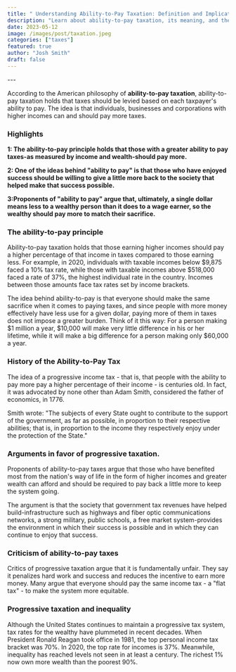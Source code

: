 ```yaml
---
title: " Understanding Ability-to-Pay Taxation: Definition and Implications"
description: "Learn about ability-to-pay taxation, its meaning, and the impact it has on taxpayers. Discover how it works and why it's important."
date: 2023-05-12
image: /images/post/taxation.jpeg
categories: ["taxes"]
featured: true
author: "Josh Smith"
draft: false
---
```

<link rel="canonical" href="https://taxmustache.com/posts/ability-to-pay-taxation" />
---

According to the American philosophy of **ability-to-pay taxation**, ability-to-pay taxation holds that taxes should be levied based on each taxpayer's ability to pay. The idea is that individuals, businesses and corporations with higher incomes can and should pay more taxes.

### **Highlights**

**1: The ability-to-pay principle holds that those with a greater ability to pay taxes-as measured by income and wealth-should pay more.**

**2: One of the ideas behind "ability to pay" is that those who have enjoyed success should be willing to give a little more back to the society that helped make that success possible.**

**3:Proponents of "ability to pay" argue that, ultimately, a single dollar means less to a wealthy person than it does to a wage earner, so the wealthy should pay more to match their sacrifice.**

### **The ability-to-pay principle**

Ability-to-pay taxation holds that those earning higher incomes should pay a higher percentage of that income in taxes compared to those earning less. For example, in 2020, individuals with taxable incomes below $9,875 faced a 10% tax rate, while those with taxable incomes above $518,000 faced a rate of 37%, the highest individual rate in the country. Incomes between those amounts face tax rates set by income brackets.

The idea behind ability-to-pay is that everyone should make the same sacrifice when it comes to paying taxes, and since people with more money effectively have less use for a given dollar, paying more of them in taxes does not impose a greater burden. Think of it this way: For a person making $1 million a year, $10,000 will make very little difference in his or her lifetime, while it will make a big difference for a person making only $60,000 a year.

### **History of the Ability-to-Pay Tax**

The idea of a progressive income tax - that is, that people with the ability to pay more pay a higher percentage of their income - is centuries old. In fact, it was advocated by none other than Adam Smith, considered the father of economics, in 1776.

Smith wrote: "The subjects of every State ought to contribute to the support of the government, as far as possible, in proportion to their respective abilities; that is, in proportion to the income they respectively enjoy under the protection of the State."

### **Arguments in favor of progressive taxation.**

Proponents of ability-to-pay taxes argue that those who have benefited most from the nation's way of life in the form of higher incomes and greater wealth can afford and should be required to pay back a little more to keep the system going.

The argument is that the society that government tax revenues have helped build-infrastructure such as highways and fiber optic communications networks, a strong military, public schools, a free market system-provides the environment in which their success is possible and in which they can continue to enjoy that success.

### **Criticism of ability-to-pay taxes**

Critics of progressive taxation argue that it is fundamentally unfair. They say it penalizes hard work and success and reduces the incentive to earn more money. Many argue that everyone should pay the same income tax - a "flat tax" - to make the system more equitable.

### **Progressive taxation and inequality**

Although the United States continues to maintain a progressive tax system, tax rates for the wealthy have plummeted in recent decades. When President Ronald Reagan took office in 1981, the top personal income tax bracket was 70%. In 2020, the top rate for incomes is 37%. Meanwhile, inequality has reached levels not seen in at least a century. The richest 1% now own more wealth than the poorest 90%.